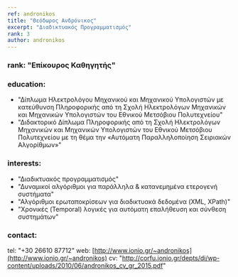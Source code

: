 ```yaml
---
ref: andronikos
title: "Θεόδωρος Ανδρόνικος"
excerpt: "Διαδικτυακός Προγραμματισμός"
rank: 3
author: andronikos
---
```


### rank: "Επίκουρος Καθηγητής"
### education:
  - "Δίπλωμα Ηλεκτρολόγου Μηχανικού και Μηχανικού Υπολογιστών με κατεύθυνση Πληροφορικής από τη Σχολή Ηλεκτρολόγων Μηχανικών και Μηχανικών Υπολογιστών του Εθνικού Μετσόβιου Πολυτεχνείου"
  - "Διδακτορικό Δίπλωμα Πληροφορικής από τη Σχολή Ηλεκτρολόγων Μηχανικών και Μηχανικών Υπολογιστών του Εθνικού Μετσόβιου Πολυτεχνείου με τη θέμα την «Αυτόματη Παραλληλοποίηση Σειριακών Αλγορίθμων»"
  
### interests:
  - "Διαδικτυακός προγραμματισμός"
  - "Δυναμικοί αλγόριθμοι για παράλληλα & κατανεμημένα ετερογενή συστήματα"
  - "Αλγόριθμοι ερωταποκρίσεων για διαδικτυακά δεδομένα (XML, XPath)"
  - "Χρονικές (Temporal) λογικές για αυτόματη επαλήθευση και σύνθεση συστημάτων"

### contact:

  tel: "+30 26610 87712"
  web: [http://www.ionio.gr/~andronikos](http://www.ionio.gr/~andronikos)
  cv: "http://corfu.ionio.gr/depts/di/wp-content/uploads/2010/06/andronikos_cv_gr_2015.pdf"
  
